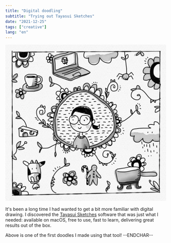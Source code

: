 ```yaml
---
title: "Digital doodling"
subtitle: "Trying out Tayasui Sketches"
date: "2021-12-25"
tags: ["creative"]
lang: "en"
---
```


![Black and white doodling of myself surrounded by things I like](/public/img/20211225_me-patchwork.webp)

It's been a long time I had wanted to get a bit more familiar with digital drawing. I discovered the [Tayasui Sketches](https://tayasui.com/sketches/) software that was just what I needed: available on macOS, free to use, fast to learn, delivering great results out of the box.

Above is one of the first doodles I made using that tool! --ENDCHAR--
